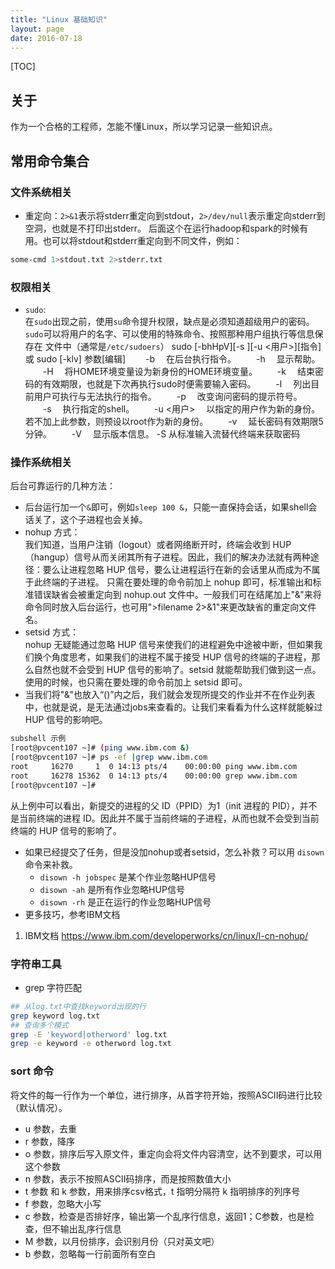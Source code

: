 ```yaml
---
title: "Linux 基础知识"
layout: page
date: 2016-07-18
---
```

[TOC]
## 关于
作为一个合格的工程师，怎能不懂Linux，所以学习记录一些知识点。

## 常用命令集合
### 文件系统相关
- 重定向：`2>&1`表示将stderr重定向到stdout，`2>/dev/null`表示重定向stderr到空洞，也就是不打印出stderr。
  后面这个在运行hadoop和spark的时候有用。也可以将stdout和stderr重定向到不同文件，例如：        
```bash
some-cmd 1>stdout.txt 2>stderr.txt
```

### 权限相关
- `sudo`:      
在`sudo`出现之前，使用`su`命令提升权限，缺点是必须知道超级用户的密码。`sudo`可以将用户的名字、可以使用的特殊命令、按照那种用户组执行等信息保存在
文件中（通常是`/etc/sudoers`）
sudo [-bhHpV][-s ][-u <用户>][指令]
或
sudo [-klv]
参数[编辑]
　　-b 　在后台执行指令。
　　-h 　显示帮助。
　　-H 　将HOME环境变量设为新身份的HOME环境变量。
　　-k 　结束密码的有效期限，也就是下次再执行sudo时便需要输入密码。
　　-l 　列出目前用户可执行与无法执行的指令。
　　-p 　改变询问密码的提示符号。
　　-s 　执行指定的shell。
　　-u <用户> 　以指定的用户作为新的身份。若不加上此参数，则预设以root作为新的身份。
　　-v 　延长密码有效期限5分钟。
　　-V 　显示版本信息。
   -S   从标准输入流替代终端来获取密码
### 操作系统相关
后台可靠运行的几种方法：          
- 后台运行加一个`&`即可，例如`sleep 100 &`，只能一直保持会话，如果shell会话关了，这个子进程也会关掉。     
- nohup 方式：    
我们知道，当用户注销（logout）或者网络断开时，终端会收到 HUP（hangup）信号从而关闭其所有子进程。因此，我们的解决办法就有两种途径：要么让进程忽略 HUP 信号，要么让进程运行在新的会话里从而成为不属于此终端的子进程。
只需在要处理的命令前加上 nohup 即可，标准输出和标准错误缺省会被重定向到 nohup.out 文件中。一般我们可在结尾加上"&"来将命令同时放入后台运行，也可用">filename 2>&1"来更改缺省的重定向文件名。           
- setsid 方式：    
nohup 无疑能通过忽略 HUP 信号来使我们的进程避免中途被中断，但如果我们换个角度思考，如果我们的进程不属于接受 HUP 信号的终端的子进程，那么自然也就不会受到 HUP 信号的影响了。setsid 就能帮助我们做到这一点。               
使用的时候，也只需在要处理的命令前加上 setsid 即可。
- 当我们将"&"也放入“()”内之后，我们就会发现所提交的作业并不在作业列表中，也就是说，是无法通过jobs来查看的。让我们来看看为什么这样就能躲过 HUP 信号的影响吧。                     
```bash   
subshell 示例
[root@pvcent107 ~]# (ping www.ibm.com &)
[root@pvcent107 ~]# ps -ef |grep www.ibm.com
root     16270     1  0 14:13 pts/4    00:00:00 ping www.ibm.com
root     16278 15362  0 14:13 pts/4    00:00:00 grep www.ibm.com
[root@pvcent107 ~]#
```
从上例中可以看出，新提交的进程的父 ID（PPID）为1（init 进程的 PID），并不是当前终端的进程 ID。因此并不属于当前终端的子进程，从而也就不会受到当前终端的 HUP 信号的影响了。
- 如果已经提交了任务，但是没加nohup或者setsid，怎么补救？可以用 `disown` 命令来补救。
    - `disown -h jobspec` 是某个作业忽略HUP信号
    - `disown -ah` 是所有作业忽略HUP信号
    - `disown -rh` 是正在运行的作业忽略HUP信号
- 更多技巧，参考IBM文档
1. IBM文档 <https://www.ibm.com/developerworks/cn/linux/l-cn-nohup/>
### 字符串工具
- grep 字符匹配
```bash
## 从log.txt中查找keyword出现的行
grep keyword log.txt
## 查询多个模式
grep -E 'keyword|otherword' log.txt
grep -e keyword -e otherword log.txt
```
### sort 命令
将文件的每一行作为一个单位，进行排序，从首字符开始，按照ASCII码进行比较（默认情况）。            
- u 参数，去重
- r 参数，降序
- o 参数，排序后写入原文件，重定向会将文件内容清空，达不到要求，可以用这个参数
- n 参数，表示不按照ASCII码排序，而是按照数值大小
- t 参数 和 k 参数，用来排序csv格式，t 指明分隔符 k 指明排序的列序号
- f 参数，忽略大小写
- c 参数，检查是否排好序，输出第一个乱序行信息，返回1；C参数，也是检查，但不输出乱序行信息
- M 参数，以月份排序，会识别月份（只对英文吧）
- b 参数，忽略每一行前面所有空白
